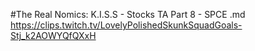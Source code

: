 #The Real Nomics: K.I.S.S - Stocks TA Part 8 - SPCE.md
https://clips.twitch.tv/LovelyPolishedSkunkSquadGoals-Stj_k2AOWYQfQXxH